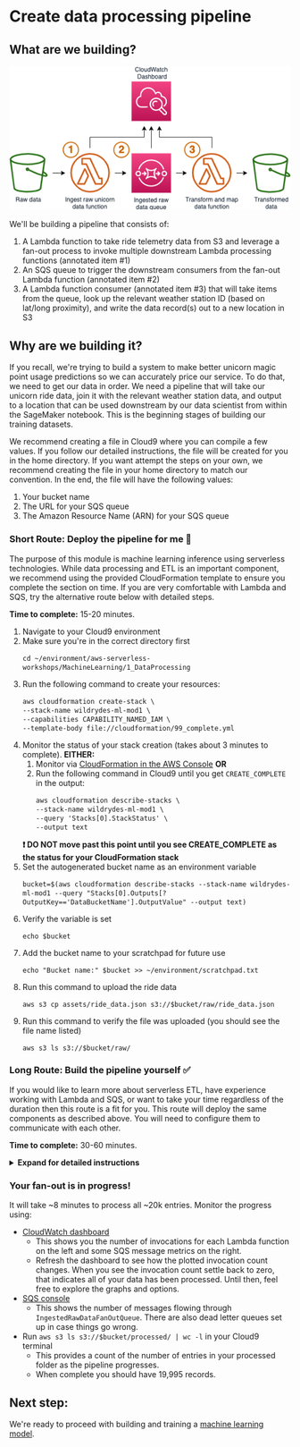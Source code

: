 # Create data processing pipeline

## What are we building?
![Architecture diagram](assets/WildRydesML_1.png)

We'll be building a pipeline that consists of:

1. A Lambda function to take ride telemetry data from S3 and leverage a fan-out process to invoke multiple downstream Lambda processing functions (annotated item #1)
1. An SQS queue to trigger the downstream consumers from the fan-out Lambda function (annotated item #2)
1. A Lambda function consumer (annotated item #3) that will take items from the queue, look up the relevant weather station ID (based on lat/long proximity), and write the data record(s) out to a new location in S3

## Why are we building it?
If you recall, we're trying to build a system to make better unicorn magic point usage predictions so we can accurately price our service.  To do that, we need to get our data in order.  We need a pipeline that will take our unicorn ride data, join it with the relevant weather station data, and output to a location that can be used downstream by our data scientist from within the SageMaker notebook.  This is the beginning stages of building our training datasets.

We recommend creating a file in Cloud9 where you can compile a few values. If you follow our detailed instructions, the file will be created for you in the home directory. If you want attempt the steps on your own, we recommend creating the file in your home directory to match our convention. In the end, the file will have the following values:
1. Your bucket name
1. The URL for your SQS queue
1. The Amazon Resource Name (ARN) for your SQS queue

### Short Route: Deploy the pipeline for me :see_no_evil:

The purpose of this module is machine learning inference using serverless technologies. While data processing and ETL is an important component, we recommend using the provided CloudFormation template to ensure you complete the section on time. If you are very comfortable with Lambda and SQS, try the alternative route below with detailed steps.

**Time to complete:** 15-20 minutes.

1. Navigate to your Cloud9 environment
1. Make sure you're in the correct directory first
    ```
    cd ~/environment/aws-serverless-workshops/MachineLearning/1_DataProcessing
    ```
1. Run the following command to create your resources:
    ```
    aws cloudformation create-stack \
    --stack-name wildrydes-ml-mod1 \
    --capabilities CAPABILITY_NAMED_IAM \
    --template-body file://cloudformation/99_complete.yml
    ```
1. Monitor the status of your stack creation (takes about 3 minutes to complete). **EITHER:**
    1. Monitor via [CloudFormation in the AWS Console](https://console.aws.amazon.com/cloudformation) **OR**
    1. Run the following command in Cloud9 until you get `CREATE_COMPLETE` in the output:
        ```
        aws cloudformation describe-stacks \
        --stack-name wildrydes-ml-mod1 \
        --query 'Stacks[0].StackStatus' \
        --output text
        ```
    **:heavy_exclamation_mark: DO NOT move past this point until you see CREATE_COMPLETE as the status for your CloudFormation stack**
1. Set the autogenerated bucket name as an environment variable
    ```
    bucket=$(aws cloudformation describe-stacks --stack-name wildrydes-ml-mod1 --query "Stacks[0].Outputs[?OutputKey=='DataBucketName'].OutputValue" --output text)
    ```
1. Verify the variable is set
    ```
    echo $bucket
    ```
1. Add the bucket name to your scratchpad for future use
    ```
    echo "Bucket name:" $bucket >> ~/environment/scratchpad.txt
    ```
1. Run this command to upload the ride data
    ```
    aws s3 cp assets/ride_data.json s3://$bucket/raw/ride_data.json
    ```
1. Run this command to verify the file was uploaded (you should see the file name listed)
    ```
    aws s3 ls s3://$bucket/raw/
    ```

### Long Route: Build the pipeline yourself :white_check_mark:

If you would like to learn more about serverless ETL, have experience working with Lambda and SQS, or want to take your time regardless of the duration then this route is a fit for you. This route will deploy the same components as described above. You will need to configure them to communicate with each other.

**Time to complete:** 30-60 minutes.

<details>
<summary><strong>Expand for detailed instructions</strong></summary><p>

### Step 1: Create an S3 Bucket
This is where your data will live before, during, and after formatting. It's also where your machine learning model will output to.

<details>
<summary>Create an S3 bucket with a globally unique name and save the name to a scratchpad.txt file that we will use later. (Expand for detailed instructions)</summary><p>

1. Navigate to your Cloud9 environment
1. Run this command to set your desired bucket name as an environment variable (Replacing YOUR_BUCKET_NAME with your desired bucket name)
    ```
    bucket="YOUR_BUCKET_NAME"
    ```
1. Run this command to create your bucket
    ```
    aws s3 mb s3://$bucket
    ```
1. If the above command is successful, run the following command. If you get an error, your bucket name is likely already taken. Repeat these steps with a new name.
    ```
    echo "Bucket name:" $bucket >> ~/environment/scratchpad.txt
    ```
1. Run this command to verify your bucket was created successfully
    ```
    aws s3 ls s3://$bucket
    # If you don't see an error you're good.
    ```
</p></details>

### Step 2: Create an SQS queue for fan-out
Our vehicle fleet generates ride data in a single, massive .json file, [ride_data.json](assets/ride_data.json). Feel free to check it out.  It includes the raw ride telemetry.  We need to split out the file into individual JSON entries, one for each ride data event entry.

To take advantage of the parallelism available with Lambda, we are going to fan-out each entry to a queue that will be picked up by individual Lambda functions.

<details>
<summary>Create an SQS queue and name it `IngestedRawDataFanOutQueue`. Save the queue URL and ARN to a `scratchpad.txt` file that we will use later. (Expand for detailed instructions)</summary><p>

1. Navigate to your Cloud9 environment
1. Make sure you're in the correct directory first
    ```
    cd ~/environment/aws-serverless-workshops/MachineLearning/1_DataProcessing
    ```
1. Run the following command to create your queue:
    ```
    aws sqs create-queue --queue-name IngestedRawDataFanOutQueue
    ```
1. Set the queue URL as an environment variable
    ```
    queue_url=$(aws sqs get-queue-url --queue-name IngestedRawDataFanOutQueue --output text)
    ```
1. Verify the queue URL is set and put the value in your scratchpad for future use
    ```
    echo $queue_url && echo "Queue URL: " $queue_url >> ~/environment/scratchpad.txt
    ```
1. Get the queue ARN and set it as an environment variable
    ```
    queue_arn=$(aws sqs get-queue-attributes --queue-url $queue_url --attribute-names QueueArn --query 'Attributes.QueueArn' --output text)
    ```
1. Verify the queue ARN is set and put the value in your scratchpad for future use
    ```
    echo $queue_arn && echo "Queue ARN: " $queue_arn >> ~/environment/scratchpad.txt
    ```
</p></details>


### Step 3: Create the Lambda functions

<details>
<summary>Create a CloudFormation stack from `cloudformation/1_lambda_functions.yml` named `wildrydes-ml-mod1`. (Expand for detailed instructions)</summary><p>

1. Navigate to your Cloud9 environment
1. Run the following command to create your Lambda functions
    ```
    # Command should be ran from /home/ec2-user/environment/aws-serverless-workshops/MachineLearning/1_DataProcessing in your cloud 9 environment
    # run `pwd` to see your current directory

    aws cloudformation create-stack \
        --stack-name wildrydes-ml-mod1 \
        --parameters ParameterKey=DataBucket,ParameterValue=$bucket \
        ParameterKey=IngestedRawDataFanOutQueueArn,ParameterValue=$queue_arn \
        --capabilities CAPABILITY_NAMED_IAM \
        --template-body file://cloudformation/1_lambda_functions.yml
    ```
1. Monitor the status of your stack creation. **EITHER:**
    1. Go to [CloudFormation in the AWS Console](https://console.aws.amazon.com/cloudformation) **OR**
    1. Run the following command in Cloud9 until you get `CREATE_COMPLETE` in the output:
        ```
        # Run this command to verify the stack was successfully created. You should expect to see "CREATE_COMPLETE".
        # If you see "CREATE_IN_PROGRESS", your stack is still being created. Wait and re-run the command.
        # If you see "ROLLBACK_COMPLETE", pause and see what went wrong.
        aws cloudformation describe-stacks \
            --stack-name wildrydes-ml-mod1 \
            --query "Stacks[0].StackStatus"
        ```
</p></details><br>

This gives you:
* Lambda function skeletons
* Dead Letter Queues (DLQ)
* IAM permissions
* CloudWatch dashboard

While these are necessary, they're not the focus of this part of the lab.  This is why we're creating them in a CloudFormation template for you.

**:heavy_exclamation_mark: DO NOT move past this point until you see CREATE_COMPLETE as the status for your CloudFormation stack**

### Step 4: Wire up the Lambda functions
The previous step gave you the foundation for the Lambda functions that will either be triggered by S3 events or SQS queues.  Now, you need to wire up the Lambda function to appropriate event sources and set the appropriate environment variables. We're going to use values from scratchpad.txt, so have that handy.

Expand each substep for detailed instructions.

<details>
<summary>1. Update OUTPUT_QUEUE environment variable for IngestUnicornRawDataFunction to your queue URL (in scratchpad.txt)</summary><p>

1. Open the [Lambda console](https://console.aws.amazon.com/lambda)
1. Open the function containing `IngestUnicornRawDataFunction` in the name
1. Scroll down and populate the `OUTPUT_QUEUE` key with the Queue URL value from your scratchpad
1. Click **Save**
</p></details>

<details>
<summary>2. Add a Lambda trigger to IngestUnicornRawDataFunction for your for your S3 bucket `raw/` prefix</summary><p>

1. Scroll up and click **Add trigger** in the Designer view
1. Select **S3**
1. Choose the data bucket you created
1. For the prefix, type `raw/`
1. Click **Add**

If the trigger won't save, make sure the S3 bucket does not have an identical active event ([Bucket](https://console.aws.amazon.com/s3) > Properties > Events).
</p></details>

<details>
<summary>3. Update OUTPUT_BUCKET environment variable for TransformAndMapDataFunction to your queue URL</summary><p>

1. Open the [Lambda console](https://console.aws.amazon.com/lambda)
1. Open the function containing  `TransformAndMapDataFunction` in the name
1. Scroll down and populate the `OUTPUT_BUCKET` key with the Bucket Name value from your scratchpad. Keep in mind, just provide the name of the data bucket you created earlier; it should not fully qualified.
1. Click **Save**
</p></details>

<details>
<summary>4. Add an SQS trigger to TransformAndMapDataFunction for your IngestedRawDataFanOutQueue queue</summary><p>

1. Scroll up and click **Add trigger** in the Designer view
2. Select **SQS**
3. Choose the `IngestedRawDataFanOutQueue` queue you created
4. Click **Add**
</p></details><br>

Let's recap what we created:
* Serverless data processing pipeline:
  1. A Lambda function that reads a large JSON file from S3 and places a message in a queue for each ride
  1. A queue able to buffer messages for each ride
  1. A Lambda function that picks up messages in the queue and matches the nearest weather station
    * Review the code for `TransformAndMapDataFunction`, the function is doing a lookup for the nearest weather station
* Preconfigured IAM role for the Lambda functions scoped to the appropriate services
* We also have a [CloudWatch dashboard](https://console.aws.amazon.com/cloudwatch/home?#dashboards:name=Wild_Rydes_Machine_Learning) to monitor progress!

### Step 5: Test your pipeline
It's time to upload our ride telemetry data into our pipeline.

<details>
<summary>Upload <code>assets/ride_data.json</code> into <code>YOUR_DATA_BUCKET/raw/</code> (Expand for detailed instructions)</summary><p>

1. In your Cloud9 terminal, run the following code:
    ```
    # Run this command to upload the ride data
    aws s3 cp assets/ride_data.json s3://$bucket/raw/ride_data.json

    # Run this command to verify the file was uploaded (you should see the file name listed)
    aws s3 ls s3://$bucket/raw/
    ```
</p></details>

</p></details>

### Your fan-out is in progress!

It will take ~8 minutes to process all ~20k entries. Monitor the progress using:
* [CloudWatch dashboard](https://console.aws.amazon.com/cloudwatch/home?#dashboards:)
  * This shows you the number of invocations for each Lambda function on the left and some SQS message metrics on the right.
  * Refresh the dashboard to see how the plotted invocation count changes. When you see the invocation count settle back to zero, that indicates all of your data has been processed. Until then, feel free to explore the graphs and options.
* [SQS console](https://console.aws.amazon.com/sqs)
  * This shows the number of messages flowing through `IngestedRawDataFanOutQueue`. There are also dead letter queues set up in case things go wrong.
* Run `aws s3 ls s3://$bucket/processed/ | wc -l` in your Cloud9 terminal
  * This provides a count of the number of entries in your processed folder as the pipeline progresses.
  * When complete you should have 19,995 records.

## Next step:

We're ready to proceed with building and training a [machine learning model](../2_ModelBuilding).

